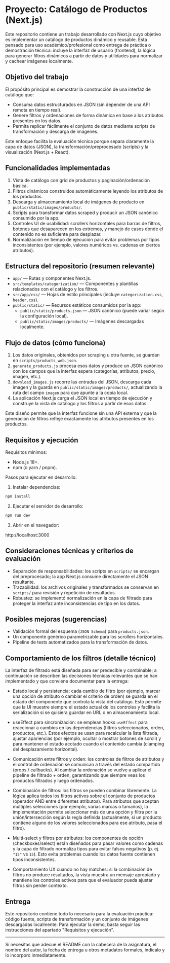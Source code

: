 # Proyecto: Catálogo de Productos (Next.js)

Este repositorio contiene un trabajo desarrollado con Next.js cuyo objetivo es implementar un catálogo de productos dinámico y reusable. Está pensado para uso académico/profesional como entrega de práctica o demostración técnica: incluye la interfaz de usuario (frontend), la lógica para generar filtros dinámicos a partir de datos y utilidades para normalizar y cachear imágenes localmente.

## Objetivo del trabajo

El propósito principal es demostrar la construcción de una interfaz de catálogo que:

- Consuma datos estructurados en JSON (sin depender de una API remota en tiempo real).
- Genere filtros y ordenaciones de forma dinámica en base a los atributos presentes en los datos.
- Permita replicar fácilmente el conjunto de datos mediante scripts de transformación y descarga de imágenes.

Este enfoque facilita la evaluación técnica porque separa claramente la capa de datos (JSON), la transformación/preprocesado (scripts) y la visualización (Next.js + React).

## Funcionalidades implementadas

1. Vista de catálogo con grid de productos y paginación/ordenación básica.
2. Filtros dinámicos construidos automáticamente leyendo los atributos de los productos.
3. Descarga y almacenamiento local de imágenes de producto en `public/static/images/products/`.
4. Scripts para transformar datos scraped y producir un JSON canónico consumido por la app.
5. Controles UI de usabilidad: scrollers horizontales para barras de filtros, botones que desaparecen en los extremos, y manejo de casos donde el contenido no es suficiente para desplazar.
6. Normalización en tiempo de ejecución para evitar problemas por tipos inconsistentes (por ejemplo, valores numéricos vs. cadenas en ciertos atributos).

## Estructura del repositorio (resumen relevante)

- `app/` — Rutas y componentes Next.js.
- `src/templates/categorization/` — Componentes y plantillas relacionados con el catálogo y los filtros.
- `src/app/css/` — Hojas de estilo principales (incluye `categorization.css`, `header.css`).
- `public/static/` — Recursos estáticos consumidos por la app:
  - `public/static/products.json` — JSON canónico (puede variar según la configuración local).
  - `public/static/images/products/` — Imágenes descargadas localmente.

## Flujo de datos (cómo funciona)

1. Los datos originales, obtenidos por scraping u otra fuente, se guardan en `scripts/products_web.json`.
2. `generate_products.js` procesa esos datos y produce un JSON canónico con los campos que la interfaz espera (categorías, atributos, precio, imagen, etc.).
3. `download_images.js` recorre las entradas del JSON, descarga cada imagen y la guarda en `public/static/images/products/`, actualizando la ruta del campo `imagen` para que apunte a la copia local.
4. La aplicación Next.js carga el JSON local en tiempo de ejecución y construye la vista de catálogo y los filtros a partir de esos datos.

Este diseño permite que la interfaz funcione sin una API externa y que la generación de filtros refleje exactamente los atributos presentes en los productos.

## Requisitos y ejecución

Requisitos mínimos:

- Node.js 18+.
- npm (o yarn / pnpm).

Pasos para ejecutar en desarrollo:

1. Instalar dependencias:

```bash
npm install
```

2. Ejecutar el servidor de desarrollo:

```bash
npm run dev
```

3. Abrir en el navegador:

http://localhost:3000

## Consideraciones técnicas y criterios de evaluación

- Separación de responsabilidades: los scripts en `scripts/` se encargan del preprocesado; la app Next.js consume directamente el JSON resultante.
- Trazabilidad: los archivos originales y transformados se conservan en `scripts/` para revisión y repetición de resultados.
- Robustez: se implementó normalización en la capa de filtrado para proteger la interfaz ante inconsistencias de tipo en los datos.

## Posibles mejoras (sugerencias)

- Validación formal del esquema (`JSON Schema`) para `products.json`.
- Un componente genérico parametrizable para los scrollers horizontales.
- Pipeline de tests automatizados para la transformación de datos.

## Comportamiento de los filtros (detalle técnico)

La interfaz de filtrado está diseñada para ser predecible y combinable; a continuación se describen las decisiones técnicas relevantes que se han implementado y que conviene documentar para la entrega:

- Estado local y persistencia: cada cambio de filtro (por ejemplo, marcar una opción de atributo o cambiar el criterio de orden) se guarda en el estado del componente que controla la vista del catálogo. Esto permite que la UI muestre siempre el estado actual de los controles y facilita la serialización si se quisiera guardar en URL o en almacenamiento local.

- useEffect para sincronización: se emplean hooks `useEffect` para reaccionar a cambios en las dependencias (filtros seleccionados, orden, productos, etc.). Estos efectos se usan para recalcular la lista filtrada, ajustar apariencias (por ejemplo, ocultar o mostrar botones de scroll) y para mantener el estado acotado cuando el contenido cambia (clamping del desplazamiento horizontal).

- Comunicación entre filtros y orden: los controles de filtros de atributos y el control de ordenación se comunican a través del estado compartido (props / callbacks). Al cambiar la ordenación se vuelve a aplicar el pipeline de filtrado + orden, garantizando que siempre veas los productos filtrados y luego ordenados.

- Combinación de filtros: los filtros se pueden combinar libremente. La lógica aplica todos los filtros activos sobre el conjunto de productos (operador AND entre diferentes atributos). Para atributos que aceptan múltiples selecciones (por ejemplo, varias marcas o tamaños), la implementación permite seleccionar más de una opción y filtra por la unión/intersección según la regla definida (actualmente, si un producto contiene alguno de los valores seleccionados para ese atributo, pasa el filtro).

- Multi-select y filtros por atributos: los componentes de opción (checkboxes/select) están diseñados para pasar valores como cadenas y la capa de filtrado normaliza tipos para evitar falsos negativos (p. ej. `"15"` vs `15`). Esto evita problemas cuando los datos fuente contienen tipos inconsistentes.

- Comportamiento UX cuando no hay matches: si la combinación de filtros no produce resultados, la vista muestra un mensaje apropiado y mantiene los controles activos para que el evaluador pueda ajustar filtros sin perder contexto.

## Entrega

Este repositorio contiene todo lo necesario para la evaluación práctica: código fuente, scripts de transformación y un conjunto de imágenes descargadas localmente. Para ejecutar la demo, basta seguir las instrucciones del apartado "Requisitos y ejecución".

---

Si necesitas que adecue el README con la cabecera de la asignatura, el nombre del autor, la fecha de entrega u otros metadatos formales, indícalo y lo incorporo inmediatamente.
